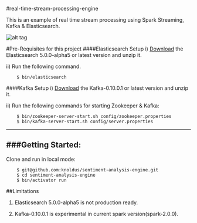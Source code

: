#real-time-stream-processing-engine

This is an example of real time stream processing using Spark Streaming, Kafka & Elasticsearch.

![alt tag](/doc/stream_processing.png)

#Pre-Requisites for this project
####Elasticsearch Setup
  i) [Download](https://www.elastic.co/downloads/elasticsearch) the Elasticsearch 5.0.0-alpha5 or latest version  and unzip it.

  ii) Run the following command.

        $ bin/elasticsearch
        
        
####Kafka Setup
 i) [Download](http://kafka.apache.org/downloads.html) the Kafka-0.10.0.1 or latest version  and unzip it.

 ii) Run the following commands for starting Zookeeper & Kafka:
    
        $ bin/zookeeper-server-start.sh config/zookeeper.properties 
        $ bin/kafka-server-start.sh config/server.properties
        
-----------------------------------------------------------------------
###Getting Started:
-----------------------------------------------------------------------

 Clone and run in local mode:

        $ git@github.com:knoldus/sentiment-analysis-engine.git
        $ cd sentiment-analysis-engine
        $ bin/activator run
        
        
##Limitations
 1) Elasticsearch 5.0.0-alpha5 is not production ready.
 
 2) Kafka-0.10.0.1 is experimental in current spark version(spark-2.0.0).

